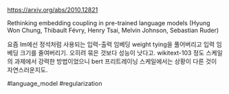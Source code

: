 https://arxiv.org/abs/2010.12821

Rethinking embedding coupling in pre-trained language models (Hyung Won Chung, Thibault Févry, Henry Tsai, Melvin Johnson, Sebastian Ruder)

요즘 lm에선 정석처럼 사용되는 입력-출력 임베딩 weight tying을 풀어버리고 입력 임베딩 크기를 줄여버리기. 오히려 묶은 것보다 성능이 낫다고. wikitext-103 정도 스케일의 과제에서 강력한 방법이었으니 bert 프리트레이닝 스케일에서는 상황이 다른 것이 자연스러운지도.

#language_model #regularization 
